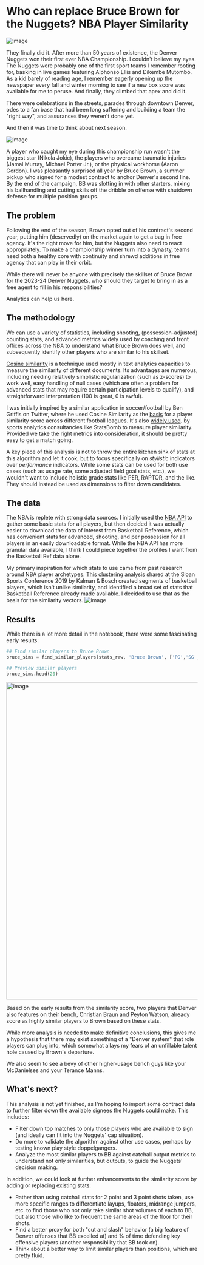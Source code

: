 # Who can replace Bruce Brown for the Nuggets? NBA Player Similarity
![image](https://github.com/segravjf/nba_player_similarity/assets/13812785/32df255b-31d9-4491-8f1b-e9d4bb659fd8)

They finally did it. After more than 50 years of existence, the Denver Nuggets won their first ever NBA Championship. I couldn't believe my eyes. The Nuggets were probably one of the first sport teams I remember rooting for, basking in live games featuring Alphonso Ellis and Dikembe Mutombo. As a kid barely of reading age, I remember eagerly opening up the newspaper every fall and winter morning to see if a new box score was available for me to peruse. And finally, they climbed that apex and did it.

There were celebrations in the streets, parades through downtown Denver, odes to a fan base that had been long suffering and building a team the "right way", and assurances they weren't done yet.

And then it was time to think about next season.

![image](https://github.com/segravjf/nba_player_similarity/assets/13812785/0774cacb-a9a0-46cf-9add-d8d14268a798)

A player who caught my eye during this championship run wasn't the biggest star (Nikola Jokic), the players who overcame traumatic injuries (Jamal Murray, Michael Porter Jr.), or the physical workhorse (Aaron Gordon). I was pleasantly surprised all year by Bruce Brown, a summer pickup who signed for a modest contract to anchor Denver's second line. By the end of the campaign, BB was slotting in with other starters, mixing his ballhandling and cutting skills off the dribble on offense with shutdown defense for multiple position groups.

## The problem
Following the end of the season, Brown opted out of his contract's second year, putting him (deservedly) on the market again to get a bag in free agency. It's the right move for him, but the Nuggets also need to react appropriately. To make a championship winner turn into a dynasty, teams need both a healthy core with continuity and shrewd additions in free agency that can play in their orbit.

While there will never be anyone with precisely the skillset of Bruce Brown for the 2023-24 Denver Nuggets, who should they target to bring in as a free agent to fill in his responsibilities?

Analytics can help us here.

## The methodology
We can use a variety of statistics, including shooting, (possession-adjusted) counting stats, and advanced metrics widely used by coaching and front offices across the NBA to understand what Bruce Brown does well, and subsequently identify other players who are similar to his skillset. 

[Cosine similarity](https://builtin.com/machine-learning/cosine-similarity) is a technique used mostly in text analytics capacities to measure the similarity of different documents. Its advantages are numerous, including needing relatively simplistic regularization (such as z-scores) to work well, easy handling of null cases (which are often a problem for advanced stats that may require certain participation levels to qualify), and straightforward interpretation (100 is great, 0 is awful).

I was initially inspired by a similar application in soccer/football by Ben Griffis on Twitter, where he used Cosine Similarity as the [basis](https://github.com/griffisben/griffis_soccer_analysis) for a player similarity score across different football leagues. It's also [widely used](https://statsbomb.com/articles/soccer/doppelgangers-finding-similar-players). by sports analytics consultancies like StatsBomb to measure player similarity. Provided we take the right metrics into consideration, it should be pretty easy to get a match going.

A key piece of this analysis is not to throw the entire kitchen sink of stats at this algorithm and let it cook, but to focus specifically on *stylistic* indicators over *performance* indicators. While some stats can be used for both use cases (such as usage rate, some adjusted field goal stats, etc.), we wouldn't want to include holistic grade stats like PER, RAPTOR, and the like. They should instead be used as dimensions to filter down candidates.

## The data
The NBA is replete with strong data sources. I initially used the [NBA API](https://github.com/swar/nba_api) to gather some basic stats for all players, but then decided it was actually easier to download the data of interest from Basketball Reference, which has convenient stats for advanced, shooting, and per possession for all players in an easily downloadable format. While the NBA API has more granular data available, I think I could piece together the profiles I want from the Basketball Ref data alone.

My primary inspiration for which stats to use came from past research around NBA player archetypes. [This clustering analysis](https://global-uploads.webflow.com/5f1af76ed86d6771ad48324b/5f6a65517f9440891b8e35d0_Kalman_NBA_Line_up_Analysis.pdf) shared at the Sloan Sports Conference 2019 by Kalman & Bosch created segments of basketball players, which isn't unlike similarity, and identified a broad set of stats that Basketball Reference already made available. I decided to use that as the basis for the similarity vectors.
![image](https://github.com/segravjf/nba_player_similarity/assets/13812785/1ba539a6-90ad-4d63-a844-3c5fbce10037)

## Results
While there is a lot more detail in the notebook, there were some fascinating early results:

```python
## Find similar players to Bruce Brown
bruce_sims = find_similar_players(stats_raw, 'Bruce Brown', ['PG','SG','SF'])

## Preview similar players
bruce_sims.head(20)
```
<img width="836" alt="image" src="https://github.com/segravjf/nba_player_similarity/assets/13812785/00f4f32b-53cd-4cd3-979a-472f3af91a36">

Based on the early results from the similarity score, two players that Denver also features on their bench, Christian Braun and Peyton Watson, already score as highly similar players to Brown based on these stats.

While more analysis is needed to make definitive conclusions, this gives me a hypothesis that there may exist something of a "Denver system" that role players can plug into, which somewhat allays my fears of an unfillable talent hole caused by Brown's departure.

We also seem to see a bevy of other higher-usage bench guys like your McDanielses and your Terance Manns. 


## What's next?
This analysis is not yet finished, as I'm hoping to import some contract data to further filter down the available signees the Nuggets could make. This includes:
* Filter down top matches to only those players who are available to sign (and ideally can fit into the Nuggets' cap situation).
* Do more to validate the algorithm against other use cases, perhaps by testing known play style doppelgangers.
* Analyze the most similar players to BB against catchall output metrics to understand not only similarities, but outputs, to guide the Nuggets' decision making.

In addition, we could look at further enhancements to the similarity score by adding or replacing existing stats:
* Rather than using catchall stats for 2 point and 3 point shots taken, use more specific ranges to differentiate layups, floaters, midrange jumpers, etc. to find those who not only take similar shot volumes of each to BB, but also those who like to frequent the same areas of the floor for their shots.
* Find a better proxy for both "cut and slash" behavior (a big feature of Denver offenses that BB excelled at) and % of time defending key offensive players (another responsibility that BB took on).
* Think about a better way to limit similar players than positions, which are pretty fluid.
